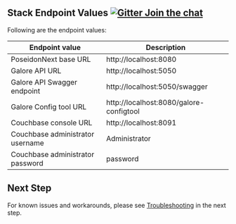 ## Stack Endpoint Values  [![Gitter Join the chat](https://badges.gitter.im/Join%20Chat.svg)](https://gitter.im/kognifai/Lobby)

Following are the endpoint values:

| Endpoint value | Description  
|-------------------------|---------------
PoseidonNext base URL | http://localhost:8080
Galore API URL | http://localhost:5050
Galore API Swagger endpoint | http://localhost:5050/swagger
Galore Config tool URL | http://localhost:8080/galore-configtool
Couchbase console URL | http://localhost:8091
Couchbase administrator username | Administrator
Couchbase administrator password | password

## Next Step
For known issues and workarounds, please see [Troubleshooting](Troubleshooting.md) in the next step.
